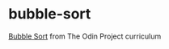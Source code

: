 # bubble-sort
[Bubble Sort](https://www.theodinproject.com/courses/ruby-programming/lessons/bubble-sort) from The Odin Project curriculum

